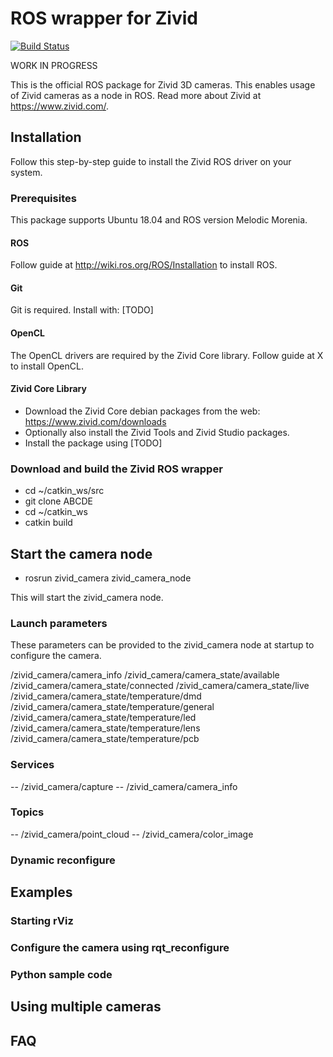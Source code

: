 # ROS wrapper for Zivid

[![Build Status](https://travis-ci.org/nedrebo/effective-parakeet.svg?branch=master)](https://travis-ci.org/nedrebo/effective-parakeet)

WORK IN PROGRESS

This is the official ROS package for Zivid 3D cameras. This enables usage of Zivid cameras as
a node in ROS. Read more about Zivid at https://www.zivid.com/.

## Installation
Follow this step-by-step guide to install the Zivid ROS driver on your system.

### Prerequisites
This package supports Ubuntu 18.04 and ROS version Melodic Morenia.

#### ROS
Follow guide at http://wiki.ros.org/ROS/Installation to install ROS.

#### Git
Git is required. Install with: [TODO]

#### OpenCL
The OpenCL drivers are required by the Zivid Core library. Follow guide at X to install OpenCL.

#### Zivid Core Library
- Download the Zivid Core debian packages from the web: https://www.zivid.com/downloads
- Optionally also install the Zivid Tools and Zivid Studio packages.
- Install the package using [TODO]

### Download and build the Zivid ROS wrapper
- cd ~/catkin_ws/src
- git clone ABCDE
- cd ~/catkin_ws
- catkin build

## Start the camera node
- rosrun zivid_camera zivid_camera_node

This will start the zivid_camera node.

### Launch parameters

These parameters can be provided to the zivid_camera node at startup to configure
the camera.

/zivid_camera/camera_info
/zivid_camera/camera_state/available
/zivid_camera/camera_state/connected
/zivid_camera/camera_state/live
/zivid_camera/camera_state/temperature/dmd
/zivid_camera/camera_state/temperature/general
/zivid_camera/camera_state/temperature/led
/zivid_camera/camera_state/temperature/lens
/zivid_camera/camera_state/temperature/pcb

### Services

-- /zivid_camera/capture
-- /zivid_camera/camera_info

### Topics

-- /zivid_camera/point_cloud
-- /zivid_camera/color_image

### Dynamic reconfigure

## Examples

### Starting rViz

### Configure the camera using rqt_reconfigure

### Python sample code

## Using multiple cameras

## FAQ

